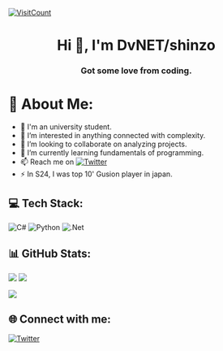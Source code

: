 <!---
This is a ✨ special ✨ repository because its `README.md` (this file) appears on my GitHub profile.
--->
[![VisitCount](https://visitcount.itsvg.in/api?id=Pahasara&icon=0&color=0)](https://visitcount.itsvg.in)

<h1 align="center">Hi 👋, I'm DvNET/shinzo</h1>
<h3 align="center">Got some love from coding.</h3>

# 💫 About Me:
* 🔭 I'm an university student.
* 👀 I’m interested in anything connected with complexity.
* 💞️ I’m looking to collaborate on analyzing projects.
* 🌱 I’m currently learning fundamentals of programming.
* 📫 Reach me on [![Twitter](https://img.shields.io/badge/Twitter-%231DA1F2.svg?logo=Twitter&logoColor=white)](https://twitter.com/PahasaraDv) 
* ⚡ In S24, I was top 10' Gusion player in japan.

## 💻 Tech Stack:
![C#](https://img.shields.io/badge/c%23-%23239120.svg?style=for-the-badge&logo=c-sharp&logoColor=white)    ![Python](https://img.shields.io/badge/python-3670A0?style=for-the-badge&logo=python&logoColor=ffdd54)     ![.Net](https://img.shields.io/badge/.NET-5C2D91?style=for-the-badge&logo=.net&logoColor=white) 

## 📊 GitHub Stats:
![](https://github-readme-stats.vercel.app/api?username=Pahasara&theme=midnight-purple&hide_border=true&include_all_commits=false&count_private=false)    ![](https://github-readme-stats.vercel.app/api/top-langs/?username=Pahasara&theme=midnight-purple&hide_border=true&include_all_commits=false&count_private=false&layout=compact)

![](https://github-readme-streak-stats.herokuapp.com/?user=Pahasara&theme=midnight-purple&hide_border=true)

## 🌐 Connect with me:
[![Twitter](https://img.shields.io/badge/Twitter-%231DA1F2.svg?logo=Twitter&logoColor=white)](https://twitter.com/PahasaraDv) 

<!-- Proudly created with GPRM ( https://gprm.itsvg.in ) -->

